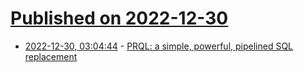 # [Published on 2022-12-30](index.md)

* [2022-12-30, 03:04:44](https://news.ycombinator.com/item?id=34181319) - [PRQL: a simple, powerful, pipelined SQL replacement](https://prql-lang.org/)

